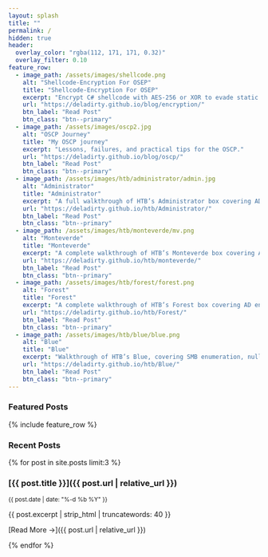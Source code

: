 ```yaml
---
layout: splash
title: ""
permalink: /          
hidden: true
header:
  overlay_color: "rgba(112, 171, 171, 0.32)"
  overlay_filter: 0.10
feature_row:
  - image_path: /assets/images/shellcode.png
    alt: "Shellcode-Encryption For OSEP"
    title: "Shellcode-Encryption For OSEP"
    excerpt: "Encrypt C# shellcode with AES-256 or XOR to evade static AV."
    url: "https://deladirty.github.io/blog/encryption/"
    btn_label: "Read Post"
    btn_class: "btn--primary"
  - image_path: /assets/images/oscp2.jpg
    alt: "OSCP Journey"
    title: "My OSCP journey"
    excerpt: "Lessons, failures, and practical tips for the OSCP."
    url: "https://deladirty.github.io/blog/oscp/"
    btn_label: "Read Post"
    btn_class: "btn--primary"
  - image_path: /assets/images/htb/administrator/admin.jpg
    alt: "Administrator"
    title: "Administrator"
    excerpt: "A full walkthrough of HTB’s Administrator box covering AD enumeration, DACL abuse, and domain compromise."
    url: "https://deladirty.github.io/htb/Administrator/"
    btn_label: "Read Post"
    btn_class: "btn--primary"
  - image_path: /assets/images/htb/monteverde/mv.png
    alt: "Monteverde"
    title: "Monteverde"
    excerpt: "A complete walkthrough of HTB’s Monteverde box covering AD enumeration, Azure abuse, and domain compromise."
    url: "https://deladirty.github.io/htb/monteverde/"
    btn_label: "Read Post"
    btn_class: "btn--primary"
  - image_path: /assets/images/htb/forest/forest.png
    alt: "Forest"
    title: "Forest"
    excerpt: "A complete walkthrough of HTB’s Forest box covering AD enumeration, DACL abuse, and domain compromise."
    url: "https://deladirty.github.io/htb/Forest/"
    btn_label: "Read Post"
    btn_class: "btn--primary"
  - image_path: /assets/images/htb/blue/blue.png
    alt: "Blue"
    title: "Blue"
    excerpt: "Walkthrough of HTB’s Blue, covering SMB enumeration, null sessions, and EternalBlue (MS17-010) exploitation."
    url: "https://deladirty.github.io/htb/Blue/"
    btn_label: "Read Post"
    btn_class: "btn--primary"
---
```

### Featured Posts
{% include feature_row %}



### Recent Posts
{% for post in site.posts limit:3 %}
### [{{ post.title }}]({{ post.url | relative_url }})

<small>{{ post.date | date: "%-d %b %Y" }}</small>

{{ post.excerpt | strip_html | truncatewords: 40 }}

[Read More →]({{ post.url | relative_url }})

{% endfor %}





